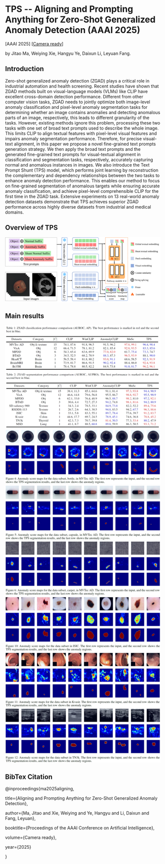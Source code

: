 # TPS -- Aligning and Prompting Anything for Zero-Shot Generalized Anomaly Detection (AAAI 2025)
[AAAI 2025] [[Camera ready](https://ojs.aaai.org/index.php/AAAI/article/view/32637)]

by Jitao Ma, Weiying Xie, Hangyu Ye, Daixun Li, Leyuan Fang.

## Introduction
Zero-shot generalized anomaly detection (ZGAD) plays a critical role in industrial automation and health screening. Recent studies have shown that ZGAD methods built on visual-language models (VLMs) like CLIP have excellent cross-domain detection performance. Different from other computer vision tasks, ZGAD needs to jointly optimize both image-level anomaly classification and pixel-level anomaly segmentation tasks for determining whether an image contains anomalies and detecting anomalous parts of an image, respectively, this leads to different granularity of the tasks. However, existing methods ignore this problem, processing these two tasks with one set of broad text prompts used to describe the whole image. This limits CLIP to align textual features with pixel-level visual features and impairs anomaly segmentation performance. Therefore, for precise visual-text alignment, in this paper we propose a novel fine-grained text prompts generation strategy. We then apply the broad text prompts and the generated fine-grained text prompts for visual-textual alignment in classification and segmentation tasks, respectively, accurately capturing normal and anomalous instances in images. We also introduce the Text Prompt Shunt (TPS) model, which performs joint learning by reconstruction the complementary and dependency relationships between the two tasks to enhance anomaly detection performance. This enables our method to focus on fine-grained segmentation of anomalous targets while ensuring accurate anomaly classification, and achieve pixel-level comprehensible CLIP for the first time in the ZGAD task. Extensive experiments on 13 real-world anomaly detection datasets demonstrate that TPS achieves superior ZGAD performance across highly diverse datasets from industrial and medical domains.

## Overview of TPS
![Overview](./images/method.svg)

## Main results
![Overview](./images/results.png)
![Overview](./images/vi1.png)
![Overview](./images/vi2.png)
![Overview](./images/vi3.png)
![Overview](./images/vi4.png)
![Overview](./images/vi5.png)
![Overview](./images/vi6.png)

## BibTex Citation
@inproceedings{ma2025aligning,

  title={Aligning and Prompting Anything for Zero-Shot Generalized Anomaly Detection},
  
  author={Ma, Jitao and Xie, Weiying and Ye, Hangyu and Li, Daixun and Fang, Leyuan},
  
  booktitle={Proceedings of the AAAI Conference on Artificial Intelligence},
  
  volume={Camera ready},
  
  year={2025}
  
}
